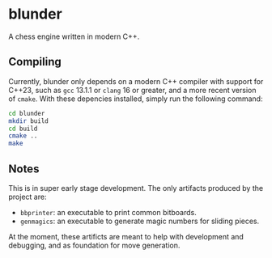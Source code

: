 # blunder

A chess engine written in modern C++.

## Compiling

Currently, blunder only depends on a modern C++ compiler with support for C++23, such as
`gcc` 13.1.1 or `clang` 16 or greater, and a more recent version of `cmake`. With these
depencies installed, simply run the following command:

```sh
cd blunder
mkdir build
cd build
cmake ..
make
```

## Notes

This is in super early stage development. The only artifacts produced by the project are:
* `bbprinter`: an executable to print common bitboards.
* `genmagics`: an executable to generate magic numbers for sliding pieces.

At the moment, these artificts are meant to help with development and debugging, and as
foundation for move generation.

